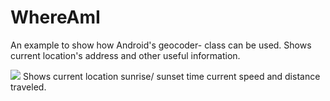 # WhereAmI
An example to show how Android's geocoder- class can be used. Shows current location's address and other useful information.

![](Shot_1.jpg)
Shows current location sunrise/ sunset time current speed and distance traveled.
